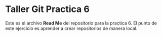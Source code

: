 # Taller Git Practica 6
Este es el archivo **Read Me** del repositorio para la practica 6.
El punto de este ejercicio es aprender a crear repositorios de manera local.
